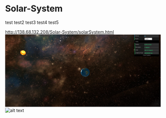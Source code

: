 # Solar-System

test
test2
test3
test4
test5

http://138.68.132.208/Solar-System/solarSystem.html
![alt text](screenshot.png "Description goes here")
![alt text](screenshot.gif "Description goes here")
